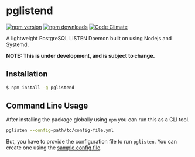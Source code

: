 # pglistend
[![npm version](https://img.shields.io/npm/v/pglistend.svg?style=flat-square)](https://www.npmjs.com/package/pglistend) [![npm downloads](https://img.shields.io/npm/dt/pglistend.svg?style=flat-square)](https://www.npmjs.com/package/pglistend) [![Code Climate](https://img.shields.io/codeclimate/github/kabirbaidhya/pglistend.svg?style=flat-square)](https://codeclimate.com/github/kabirbaidhya/pglistend)

A lightweight PostgreSQL LISTEN Daemon built on using Nodejs and Systemd.

**NOTE: This is under development, and is subject to change.**

## Installation

```bash
$ npm install -g pglistend
```

## Command Line Usage
After installing the package globally using `npm` you can run this as a CLI tool.
```bash
pglisten --config=path/to/config-file.yml
```
But, you have to provide the configuration file to run `pglisten`. You can create one using the [sample config file](config.yml.sample).
